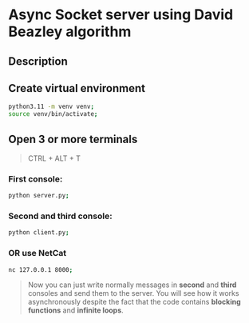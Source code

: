 # Async Socket server using David Beazley algorithm

## Description

>

## Create virtual environment

``` bash
python3.11 -m venv venv;
source venv/bin/activate;
```

## Open 3 or more terminals 

> CTRL + ALT + T

### First console:

``` bash
python server.py;
```

### Second and third console:

``` bash
python client.py;
```

### OR use NetCat

``` bash
nc 127.0.0.1 8000;
```

> Now you can just write normally messages in **second** and **third** consoles and send them to the server. You will see how it works asynchronously despite the fact that the code contains **blocking functions** and **infinite loops**.